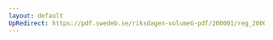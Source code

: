 ```yaml
---
layout: default
UpRedirect: https://pdf.swedeb.se/riksdagen-volumeG-pdf/200001/reg_200001/reg_200001_0067.pdf
---
```


